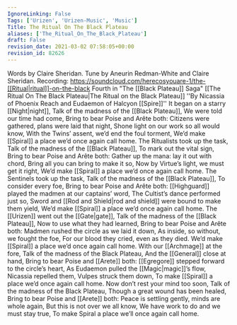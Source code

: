 ```yaml
---
IgnoreLinking: False
Tags: ['Urizen', 'Urizen-Music', 'Music']
Title: The Ritual On The Black Plateau
aliases: ['The_Ritual_On_The_Black_Plateau']
draft: False
revision_date: 2021-03-02 07:58:05+00:00
revision_id: 82626
---
```


Words by Claire Sheridan. Tune by Aneurin Redman-White and Claire Sheridan.
Recording: https://soundcloud.com/herecosyouare-1/the-[[Ritual|ritual]]-on-the-black
Fourth in "The [[Black Plateau]] Saga"
[[The Ritual On The Black Plateau|The Ritual on the Black Plateau]]
''By Nicassia of Phoenix Reach and Eudaemon of Halcyon [[Spire]]''
It began on a starry [[Night|night]], 
Talk of the madness of the [[Black Plateau]],
We were told our time had come,
Bring to bear Poise and Arête both:
Citizens were gathered, plans were laid that night,
Shone light on our work so all would know,
With the Twins’ assent, we’d end the foul torment,
We’d make [[Spiral]] a place we’d once again call home. 
The Ritualists took up the task,  
Talk of the madness of the [[Black Plateau]],
To mark out the vital sign,
Bring to bear Poise and Arête both:
Gather up the mana: lay it out with chord,
Bring all you can bring to make it so,
Now by Virtue’s light, we must get it right,
We’d make [[Spiral]] a place we’d once again call home.
The Sentinels took up the task,
Talk of the madness of the [[Black Plateau]],
To consider every foe,
Bring to bear Poise and Arête both:
[[Highguard]] played the madmen at our captains’ word,
The Cultist’s dance performed just so,
Sword and [[Rod and Shield|rod and shield]] were bound to make them yield,
We’d make [[Spiral]] a place we’d once again call home.
The [[Urizen]] went out the [[Gate|gate]],
Talk of the madness of the [[Black Plateau]],
Now to use what they had learned,
Bring to bear Poise and Arête both:
Madmen rushed the circle as we laid it down,
As inside, so without, we fought the foe,
For our blood they cried, even as they died.
We’d make [[Spiral]] a place we’d once again call home.
With our [[Archmage]] at the fore,
Talk of the madness of the Black Plateau,
And the [[General]] close at hand,
Bring to bear Poise and [[Arete]] both:
[[Egregore]] stepped forward to the circle’s heart, 
As Eudaemon pulled the [[Magic|magic]]’s flow, 
Nicassia repelled them, Vulpes struck them down, 
To make [[Spiral]] a place we’d once again call home.
Now don’t rest your mind too soon,
Talk of the madness of the Black Plateau,
Though a great wound has been healed,
Bring to bear Poise and [[Arete]] both:
Peace is settling gently, minds are whole again, 
But this is not over we all know,
We have work to do and we must stay true,
To make Spiral a place we’ll once again call home.